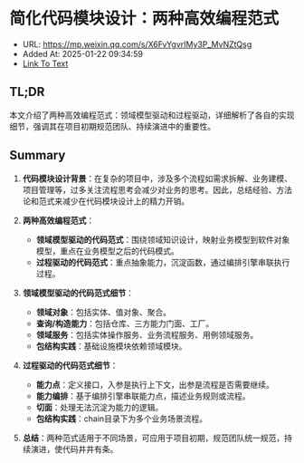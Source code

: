 # 简化代码模块设计：两种高效编程范式
- URL: https://mp.weixin.qq.com/s/X6FvYgvrIMy3P_MvNZtQsg
- Added At: 2025-01-22 09:34:59
- [Link To Text](2025-01-22-简化代码模块设计：两种高效编程范式_raw.md)

## TL;DR
本文介绍了两种高效编程范式：领域模型驱动和过程驱动，详细解析了各自的实现细节，强调其在项目初期规范团队、持续演进中的重要性。

## Summary
1. **代码模块设计背景**：在复杂的项目中，涉及多个流程如需求拆解、业务建模、项目管理等，过多关注流程思考会减少对业务的思考。因此，总结经验、方法论和范式来减少在代码模块设计上的精力开销。

2. **两种高效编程范式**：
   - **领域模型驱动的代码范式**：围绕领域知识设计，映射业务模型到软件对象模型，重点在业务模型之后的代码模式。
   - **过程驱动的代码范式**：重点抽象能力，沉淀函数，通过编排引擎串联执行过程。

3. **领域模型驱动的代码范式细节**：
   - **领域对象**：包括实体、值对象、聚合。
   - **查询/构造能力**：包括仓库、三方能力门面、工厂。
   - **领域服务**：包括实体操作服务、业务流程服务、用例领域服务。
   - **包结构实践**：基础设施模块依赖领域模块。

4. **过程驱动的代码范式细节**：
   - **能力点**：定义接口，入参是执行上下文，出参是流程是否需要继续。
   - **能力编排**：基于编排引擎串联能力点，描述业务规则或流程。
   - **切面**：处理无法沉淀为能力的逻辑。
   - **包结构实践**：chain目录下为多个业务场景流程。

5. **总结**：两种范式适用于不同场景，可应用于项目初期，规范团队统一规范，持续演进，使代码井井有条。
